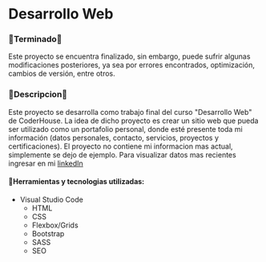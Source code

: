 # Desarrollo Web

### 🔋Terminado🔋
Este proyecto se encuentra finalizado, sin embargo, puede sufrir algunas modificaciones posteriores, ya sea por errores encontrados, optimización, cambios de versión, entre otros.

### 📰Descripcion📰
Este proyecto se desarrolla como trabajo final del curso "Desarrollo Web" de CoderHouse. La idea de dicho proyecto es crear un sitio web que pueda ser utilizado como un portafolio personal, donde esté presente toda mi información (datos personales, contacto, servicios, proyectos y certificaciones).
El proyecto no contiene mi informacion mas actual, simplemente se dejo de ejemplo. Para visualizar datos mas recientes ingresar en mi [linkedIn](https://www.linkedin.com/in/agustin-gonzalo-togni-balassi-203444243/)

#### 🔧Herramientas y tecnologias utilizadas:

- Visual Studio Code
	- HTML
	- CSS
	- Flexbox/Grids
	- Bootstrap
	- SASS
	- SEO
